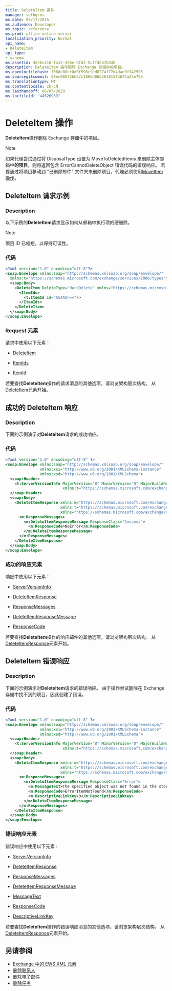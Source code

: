 ```yaml
---
title: DeleteItem 操作
manager: sethgros
ms.date: 09/17/2015
ms.audience: Developer
ms.topic: reference
ms.prod: office-online-server
localization_priority: Normal
api_name:
- DeleteItem
api_type:
- schema
ms.assetid: 3e26c416-fa12-476e-bfd2-5c1f4bb7b348
description: DeleteItem 操作删除 Exchange 存储中的项目。
ms.openlocfilehash: f068e08ef0d0f590c9ed8274f77d4dae9f942995
ms.sourcegitcommit: 88ec988f2bb67c1866d06b361615f3674a24e795
ms.translationtype: MT
ms.contentlocale: zh-CN
ms.lasthandoff: 06/03/2020
ms.locfileid: "44526933"
---
```

# <a name="deleteitem-operation"></a>DeleteItem 操作

**DeleteItem**操作删除 Exchange 存储中的项目。 
  
> [!NOTE]
> 如果代理尝试通过将 DisposalType 设置为 MoveToDeletedItems 来删除主体邮箱中**的项目**，则将返回包含 ErrorCannotDeleteObject 错误代码的错误响应。 若要通过将项目移动到 "已删除邮件" 文件夹来删除项目，代理必须使用[MoveItem 操作](moveitem-operation.md)。 
  
## <a name="deleteitem-request-example"></a>DeleteItem 请求示例

### <a name="description"></a>Description

以下示例的**DeleteItem**请求显示如何从邮箱中执行项的硬删除。 
  
> [!NOTE]
> 项目 ID 已缩短，以保持可读性。 
  
### <a name="code"></a>代码

```XML
<?xml version="1.0" encoding="utf-8"?>
<soap:Envelope xmlns:soap="http://schemas.xmlsoap.org/soap/envelope/"
  xmlns:t="https://schemas.microsoft.com/exchange/services/2006/types">
  <soap:Body>
    <DeleteItem DeleteType="HardDelete" xmlns="https://schemas.microsoft.com/exchange/services/2006/messages">
      <ItemIds>
        <t:ItemId Id="AS4AUn=="/>
      </ItemIds>
    </DeleteItem>
  </soap:Body>
</soap:Envelope>
```

### <a name="request-elements"></a>Request 元素

请求中使用以下元素：
  
- [DeleteItem](deleteitem.md)
    
- [ItemIds](itemids.md)
    
- [ItemId](itemid.md)
    
若要查找**DeleteItem**操作的请求消息的其他选项，请浏览架构层次结构。 从[DeleteItem](deleteitem.md)元素开始。 
  
## <a name="successful-deleteitem-response"></a>成功的 DeleteItem 响应

### <a name="description"></a>Description

下面的示例演示对**DeleteItem**请求的成功响应。 
  
### <a name="code"></a>代码

```XML
<?xml version="1.0" encoding="utf-8" ?>
<soap:Envelope xmlns:soap="http://schemas.xmlsoap.org/soap/envelope/" 
               xmlns:xsi="http://www.w3.org/2001/XMLSchema-instance" 
               xmlns:xsd="http://www.w3.org/2001/XMLSchema">
  <soap:Header>
    <t:ServerVersionInfo MajorVersion="8" MinorVersion="0" MajorBuildNumber="595" MinorBuildNumber="0" 
                         xmlns:t="https://schemas.microsoft.com/exchange/services/2006/types" />
  </soap:Header>
  <soap:Body>
    <DeleteItemResponse xmlns:m="https://schemas.microsoft.com/exchange/services/2006/messages" 
                        xmlns:t="https://schemas.microsoft.com/exchange/services/2006/types" 
                        xmlns="https://schemas.microsoft.com/exchange/services/2006/messages">
      <m:ResponseMessages>
        <m:DeleteItemResponseMessage ResponseClass="Success">
          <m:ResponseCode>NoError</m:ResponseCode>
        </m:DeleteItemResponseMessage>
      </m:ResponseMessages>
    </DeleteItemResponse>
  </soap:Body>
</soap:Envelope>
```

### <a name="successful-response-elements"></a>成功的响应元素

响应中使用以下元素：
  
- [ServerVersionInfo](serverversioninfo.md)
    
- [DeleteItemResponse](deleteitemresponse.md)
    
- [ResponseMessages](responsemessages.md)
    
- [DeleteItemResponseMessage](deleteitemresponsemessage.md)
    
- [ResponseCode](responsecode.md)
    
若要查找**DeleteItem**操作的响应邮件的其他选项，请浏览架构层次结构。 从[DeleteItemResponse](deleteitemresponse.md)元素开始。 
  
## <a name="deleteitem-error-response"></a>DeleteItem 错误响应

### <a name="description"></a>Description

下面的示例演示对**DeleteItem**请求的错误响应。 由于操作尝试删除在 Exchange 存储中找不到的项目，因此创建了错误。 
  
### <a name="code"></a>代码

```XML
<?xml version="1.0" encoding="utf-8" ?>
<soap:Envelope xmlns:soap="http://schemas.xmlsoap.org/soap/envelope/" 
               xmlns:xsi="http://www.w3.org/2001/XMLSchema-instance" 
               xmlns:xsd="http://www.w3.org/2001/XMLSchema">
  <soap:Header>
    <t:ServerVersionInfo MajorVersion="8" MinorVersion="0" MajorBuildNumber="595" MinorBuildNumber="0" 
                         xmlns:t="https://schemas.microsoft.com/exchange/services/2006/types" />
  </soap:Header>
  <soap:Body>
    <DeleteItemResponse xmlns:m="https://schemas.microsoft.com/exchange/services/2006/messages" 
                        xmlns:t="https://schemas.microsoft.com/exchange/services/2006/types" 
                        xmlns="https://schemas.microsoft.com/exchange/services/2006/messages">
      <m:ResponseMessages>
        <m:DeleteItemResponseMessage ResponseClass="Error">
          <m:MessageText>The specified object was not found in the store.</m:MessageText>
          <m:ResponseCode>ErrorItemNotFound</m:ResponseCode>
          <m:DescriptiveLinkKey>0</m:DescriptiveLinkKey>
        </m:DeleteItemResponseMessage>
      </m:ResponseMessages>
    </DeleteItemResponse>
  </soap:Body>
</soap:Envelope>
```

### <a name="error-response-elements"></a>错误响应元素

错误响应中使用以下元素：
  
- [ServerVersionInfo](serverversioninfo.md)
    
- [DeleteItemResponse](deleteitemresponse.md)
    
- [ResponseMessages](responsemessages.md)
    
- [DeleteItemResponseMessage](deleteitemresponsemessage.md)
    
- [MessageText](messagetext.md)
    
- [ResponseCode](responsecode.md)
    
- [DescriptiveLinkKey](descriptivelinkkey.md)
    
若要查找**DeleteItem**操作的错误响应消息的其他选项，请浏览架构层次结构。 从[DeleteItemResponse](deleteitemresponse.md)元素开始。 
  
## <a name="see-also"></a>另请参阅

- [Exchange 中的 EWS XML 元素](ews-xml-elements-in-exchange.md)
- [删除联系人](https://msdn.microsoft.com/library/fcc3dc84-cd3e-455e-a1a7-ae6921c9b588%28Office.15%29.aspx)  
- [删除电子邮件](https://msdn.microsoft.com/library/c40f2f0b-dae0-412f-b716-727e8c0949b4%28Office.15%29.aspx) 
- [删除任务](https://msdn.microsoft.com/library/a3d7e25f-8a35-4901-b1d9-d31f418ab340%28Office.15%29.aspx)

